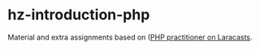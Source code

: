 # hz-introduction-php

Material and extra assignments based on ([PHP practitioner on Laracasts](https://laracasts.com/series/php-for-beginners).



